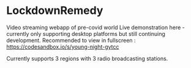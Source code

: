 # LockdownRemedy

Video streaming webapp of pre-covid world
Live demonstration here - currently only supporting desktop platforms but still continuing development. 
Recommended to view in fullscreen : https://codesandbox.io/s/young-night-gytcc


Currently supports 3 regions with 3 radio broadcasting stations. 
